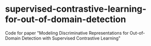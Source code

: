 # supervised-contrastive-learning-for-out-of-domain-detection
Code for paper "Modeling Discriminative Representations for Out-of-Domain Detection with Supervised Contrastive Learning"
